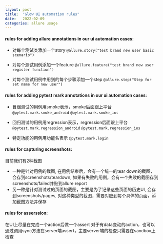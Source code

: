 ```yaml
---
layout: post
title:  "Glow UI automation rules"
date:   2022-02-09 
categories: allure usage
---
```


#### rules for adding allure annotations in our ui automation cases:
- 对每个测试类添加一个story
`@allure.story("test brand new user basic scenario")`

- 对每个测试用例添加一个feature
`@allure.feature("test brand new user register function")`

- 对每个测试用例中用到的每个步骤添加一个step
`@allure.step("Step for set name for new user")`



#### rules for adding pytest mark annotations in our ui automation cases:
- 冒烟测试的用例用smoke表示，smoke后面跟上平台
`@pytest.mark.smoke_android`
`@pytest.mark.smoke_ios`

- 回归测试的用例用regression表示，regression后面跟上平台
`@pytest.mark.regression_android`
`@pytest.mark.regression_ios`

- 特定功能的用例用功能名表示
`@pytest.mark.login`



#### rules for capturing screenshots:
目前我们有2种截图
- 一种是针对用例的截图,   在用例结束后，会有一个统一的tear down的截图，会存到screenshots/teardown,   如果有失败的用例，会有一个失败的截图存到screenshots/failed并贴到allure report
- 另一种是针对测试过的页面的截图，主要是为了记录这些页面的历史UI,   会存到screenshots/pages,   对这种类型的截图，需要对应到每个具体的页面，添加截图方法并保存


#### rules for asserssion:
在UI上尽量在完成一个action后做一个assert
对于有data变动的action，也可以通过调用sync方法在server端assert，主要server端的检查只需要在sandbox上检查




